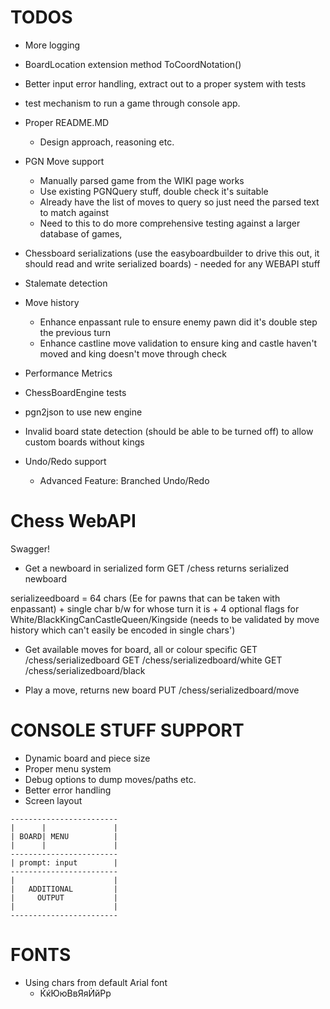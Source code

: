 ﻿# TODOS
* More logging
* BoardLocation extension method ToCoordNotation()
* Better input error handling, extract out to a proper system with tests
* test mechanism to run a game through console app.
* Proper README.MD
	* Design approach, reasoning etc.
* PGN Move support
	* Manually parsed game from the WIKI page works
	* Use existing PGNQuery stuff, double check it's suitable
	* Already have the list of moves to query so just need the parsed text to match against
	* Need to this to do more comprehensive testing against a larger database of games, 
* Chessboard serializations (use the easyboardbuilder to drive this out, it should read and write serialized boards) - needed for any WEBAPI stuff
 * Stalemate detection
* Move history
	* Enhance enpassant rule to ensure enemy pawn did it's double step the previous turn
	* Enhance castline move validation to ensure king and castle haven't moved and king doesn't move through check

* Performance Metrics
* ChessBoardEngine tests
* pgn2json to use new engine
* Invalid board state detection (should be able to be turned off) to allow custom boards without kings
* Undo/Redo support
	* Advanced Feature: Branched Undo/Redo

# Chess WebAPI
Swagger!

* Get a newboard in serialized form
GET /chess
returns serialized newboard

serializeedboard  = 64 chars (Ee for pawns that can be taken with enpassant)
					+ single char b/w for whose turn it is
					+ 4 optional flags for White/BlackKingCanCastleQueen/Kingside (needs to be validated by move history which can't easily be encoded in single chars')

* Get available moves for board, all or colour specific
GET /chess/serializedboard
GET /chess/serializedboard/white
GET /chess/serializedboard/black


* Play a move, returns new board
PUT /chess/serializedboard/move


# CONSOLE STUFF SUPPORT

* Dynamic board and piece size
* Proper menu system
*	Debug options to dump moves/paths etc.
* Better error handling
* Screen layout
```
------------------------
|      |               |
| BOARD| MENU          |
|      |               |
------------------------
| prompt: input        |
------------------------
|                      |
|   ADDITIONAL         |
|     OUTPUT           |
|                      |
------------------------
```



# FONTS
* Using chars from default Arial font
	* ЌќЮюВвЯяЍйРр



